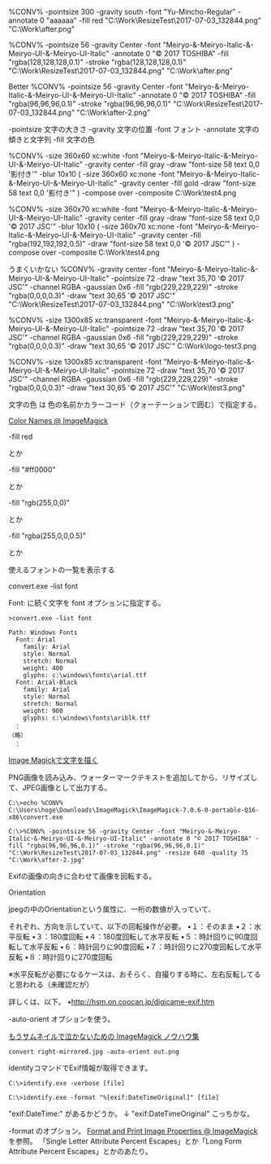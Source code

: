 ﻿%CONV% -pointsize 300 -gravity south -font "Yu-Mincho-Regular" -annotate 0 "aaaaaa" -fill red "C:\Work\ResizeTest\2017-07-03_132844.png" "C:\Work\after.png"

%CONV% -pointsize 56 -gravity Center -font "Meiryo-&-Meiryo-Italic-&-Meiryo-UI-&-Meiryo-UI-Italic" -annotate 0 "© 2017 TOSHIBA" -fill "rgba(128,128,128,0.1)" -stroke "rgba(128,128,128,0.1)" "C:\Work\ResizeTest\2017-07-03_132844.png" "C:\Work\after.png"

Better
%CONV% -pointsize 56 -gravity Center -font "Meiryo-&-Meiryo-Italic-&-Meiryo-UI-&-Meiryo-UI-Italic" -annotate 0 "© 2017 TOSHIBA" -fill "rgba(96,96,96,0.1)" -stroke "rgba(96,96,96,0.1)" "C:\Work\ResizeTest\2017-07-03_132844.png" "C:\Work\after-2.png"


-pointsize	文字の大きさ
-gravity	文字の位置
-font		フォント
-annotate	文字の傾きと文字列
-fill		文字の色

%CONV% -size 360x60 xc:white -font "Meiryo-&-Meiryo-Italic-&-Meiryo-UI-&-Meiryo-UI-Italic" -gravity center -fill gray -draw "font-size 58 text 0,0 '影付き'" -blur 10x10 ( -size 360x60 xc:none -font "Meiryo-&-Meiryo-Italic-&-Meiryo-UI-&-Meiryo-UI-Italic" -gravity center -fill gold -draw "font-size 58 text 0,0 '影付き'" ) -compose over -composite C:\Work\test4.png

%CONV% -size 360x70 xc:white -font "Meiryo-&-Meiryo-Italic-&-Meiryo-UI-&-Meiryo-UI-Italic" -gravity center -fill gray -draw "font-size 58 text 0,0 '© 2017 JSC'" -blur 10x10 ( -size 360x70 xc:none -font "Meiryo-&-Meiryo-Italic-&-Meiryo-UI-&-Meiryo-UI-Italic" -gravity center -fill "rgba(192,192,192,0.5)" -draw "font-size 58 text 0,0 '© 2017 JSC'" ) -compose over -composite C:\Work\test4.png


うまくいかない
%CONV% -gravity center -font "Meiryo-&-Meiryo-Italic-&-Meiryo-UI-&-Meiryo-UI-Italic" -pointsize 72 -draw "text 35,70 '© 2017 JSC'" -channel RGBA -gaussian 0x6 -fill "rgb(229,229,229)" -stroke "rgba(0,0,0,0.3)" -draw "text 30,65 '© 2017 JSC'" "C:\Work\ResizeTest\2017-07-03_132844.png" "C:\Work\test3.png"


%CONV% -size 1300x85 xc:transparent -font "Meiryo-&-Meiryo-Italic-&-Meiryo-UI-&-Meiryo-UI-Italic" -pointsize 72 -draw "text 35,70 '© 2017 JSC'" -channel RGBA -gaussian 0x6 -fill "rgb(229,229,229)" -stroke "rgba(0,0,0,0.3)" -draw "text 30,65 '© 2017 JSC'" C:\Work\logo-test3.png


%CONV%
	-size 1300x85 
	xc:transparent 
	-font "Meiryo-&-Meiryo-Italic-&-Meiryo-UI-&-Meiryo-UI-Italic" 
	-pointsize 72 
	-draw "text 35,70 '© 2017 JSC'" 
	-channel RGBA 
	-gaussian 0x6 
	-fill "rgb(229,229,229)" 
	-stroke "rgba(0,0,0,0.3)" 
	-draw "text 30,65 '© 2017 JSC'" 
	"C:\Work\test3.png"



文字の色
は
色の名前かカラーコード（クォーテーションで囲む）で指定する。

[Color Names @ ImageMagick](http://www.imagemagick.org/script/color.php)

-fill red

とか

-fill "#ff0000"

とか

-fill "rgb(255,0,0)"

とか

-fill "rgba(255,0,0,0.5)"

とか



使えるフォントの一覧を表示する

convert.exe -list font

Font: に続く文字を font オプションに指定する。

```
>convert.exe -list font

Path: Windows Fonts
  Font: Arial
    family: Arial
    style: Normal
    stretch: Normal
    weight: 400
    glyphs: c:\windows\fonts\arial.ttf
  Font: Arial-Black
    family: Arial
    style: Normal
    stretch: Normal
    weight: 900
    glyphs: c:\windows\fonts\ariblk.ttf
　：
（略）
　：
```



[Image Magickで文字を描く](http://blog.livedoor.jp/leaf_hiro/archives/51526900.html)


PNG画像を読み込み、ウォーターマークテキストを追加してから、リサイズして、JPEG画像として出力する。

```
C:\>echo %CONV%
C:\Users\hoge\Downloads\ImageMagick\ImageMagick-7.0.6-0-portable-Q16-x86\convert.exe

C:\>%CONV% -pointsize 56 -gravity Center -font "Meiryo-&-Meiryo-Italic-&-Meiryo-UI-&-Meiryo-UI-Italic" -annotate 0 "© 2017 TOSHIBA" -fill "rgba(96,96,96,0.1)" -stroke "rgba(96,96,96,0.1)" "C:\Work\ResizeTest\2017-07-03_132844.png" -resize 640 -quality 75 "C:\Work\after-2.jpg"
```

Exifの画像の向きに合わせて画像を回転する。

Orientation

jpegの中のOrientationという属性に、一桁の数値が入っていて、

それぞれ、方向を示していて、以下の回転操作が必要。
•１：そのまま
•２：水平反転
•３：180度回転
•４：180度回転して水平反転
•５：時計回りに90度回転して水平反転
•６：時計回りに90度回転
•７：時計回りに270度回転して水平反転
•８：時計回りに270度回転

※水平反転が必要になるケースは、おそらく、自撮りする時に、左右反転してると思われる（未確認だが）

詳しくは、以下。
•http://hsm.on.coocan.jp/digicame-exif.htm


-auto-orient オプションを使う。

[もうサムネイルで泣かないための ImageMagick ノウハウ集](http://blog.cybozu.io/entry/2016/01/06/080000)

```
convert right-mirrored.jpg -auto-orient out.png
```







identifyコマンドでExif情報が取得できます。

```
C:\>identify.exe -verbose [file]
```

```
C:\>identify.exe -format "%[exif:DateTimeOriginal]" [file]
```



"exif:DateTime:" があるかどうか。
↓
"exif:DateTimeOriginal" こっちかな。


-format のオプション。
[Format and Print Image Properties @ ImageMagick](http://www.imagemagick.org/script/escape.php) を参照。
「Single Letter Attribute Percent Escapes」とか「Long Form Attribute Percent Escapes」とかのあたり。

